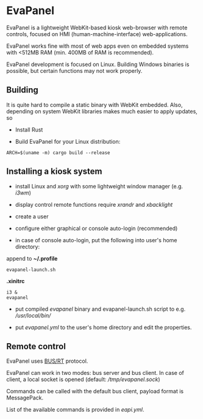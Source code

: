 # EvaPanel

EvaPanel is a lightweight WebKit-based kiosk web-browser with remote controls,
focused on HMI (human-machine-interface) web-applications.

EvaPanel works fine with most of web apps even on embedded systems with <512MB
RAM (min. 400MB of RAM is recommended).

EvaPanel development is focused on Linux. Building Windows binaries is
possible, but certain functions may not work properly.

## Building

It is quite hard to compile a static binary with WebKit embedded. Also,
depending on system WebKit libraries makes much easier to apply updates, so

* Install Rust

* Build EvaPanel for your Linux distribution:

```
ARCH=$(uname -m) cargo build --release
```

## Installing a kiosk system

* install Linux and *xorg* with some lightweight window manager (e.g. *i3wm*)

* display control remote functions require *xrandr* and *xbacklight*

* create a user

* configure either graphical or console auto-login (recommended)

* in case of console auto-login, put the following into user's home directory:

append to **~/.profile**

```
evapanel-launch.sh
```

**.xinitrc**

```
i3 &
evapanel
```

* put compiled *evapanel* binary and evapanel-launch.sh script to e.g.
  */usr/local/bin/*

* put *evapanel.yml* to the user's home directory and edit the properties.

## Remote control

EvaPanel uses [BUS/RT](https://busrt.bma.ai/) protocol.

EvaPanel can work in two modes: bus server and bus client. In case of client, a
local socket is opened (default: */tmp/evapanel.sock*)

Commands can be called with the default bus client, payload format is
MessagePack.

List of the available commands is provided in *eapi.yml*.
